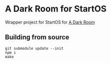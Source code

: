 # A Dark Room for StartOS

Wrapper project for StartOS for [A Dark Room](https://github.com/doublespeakgames/adarkroom)

## Building from source

```
git submodule update --init
npm i
make
